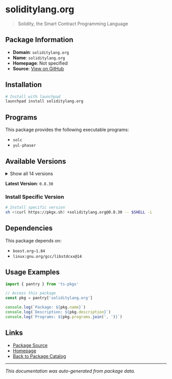 # soliditylang.org

> Solidity, the Smart Contract Programming Language

## Package Information

- **Domain**: `soliditylang.org`
- **Name**: `soliditylang.org`
- **Homepage**: Not specified
- **Source**: [View on GitHub](https://github.com/pkgxdev/pantry/tree/main/projects/soliditylang.org/package.yml)

## Installation

```bash
# Install with launchpad
launchpad install soliditylang.org
```

## Programs

This package provides the following executable programs:

- `solc`
- `yul-phaser`

## Available Versions

<details>
<summary>Show all 14 versions</summary>

- `0.8.30`, `0.8.29`, `0.8.28`, `0.8.27`, `0.8.26`
- `0.8.25`, `0.8.24`, `0.8.23`, `0.8.22`, `0.8.21`
- `0.8.20`, `0.8.19`, `0.8.18`, `0.8.17`

</details>

**Latest Version**: `0.8.30`

### Install Specific Version

```bash
# Install specific version
sh <(curl https://pkgx.sh) +soliditylang.org@0.8.30 -- $SHELL -i
```

## Dependencies

This package depends on:

- `boost.org~1.84`
- `linux:gnu.org/gcc/libstdcxx@14`

## Usage Examples

```typescript
import { pantry } from 'ts-pkgx'

// Access this package
const pkg = pantry['soliditylang.org']

console.log(`Package: ${pkg.name}`)
console.log(`Description: ${pkg.description}`)
console.log(`Programs: ${pkg.programs.join(', ')}`)
```

## Links

- [Package Source](https://github.com/pkgxdev/pantry/tree/main/projects/soliditylang.org/package.yml)
- [Homepage](#)
- [Back to Package Catalog](../../package-catalog.md)

---

*This documentation was auto-generated from package data.*
